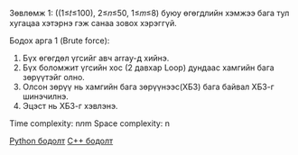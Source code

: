 Зөвлөмж 1: ((1≤𝑡≤100), 2≤𝑛≤50, 1≤𝑚≤8) буюу өгөгдлийн хэмжээ бага тул хугацаа хэтэрнэ гэж санаа зовох хэрэггүй.

Бодох арга 1 (Brute force): 
1. Бүх өгөгдөл үгсийг авч array-д хийнэ.
2. Бүх боломжит үгсийн хос (2 давхар Loop) дундаас хамгийн бага зөрүүтэйг олно.
3. Олсон зөрүү нь хамгийн бага зөрүүнээс(ХБЗ) бага байвал ХБЗ-г шинэчилнэ.
4. Эцэст нь ХБЗ-г хэвлэнэ.

Time complexity: n*n*m
Space complexity: n

[Python бодолт](https://codeforces.com/contest/1676/submission/156665821)
[C++ бодолт](https://codeforces.com/contest/1676/submission/156632444)